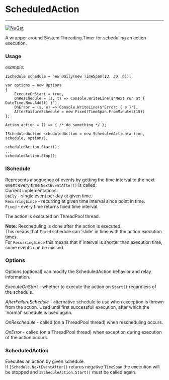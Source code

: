 # ScheduledAction  
---
[![NuGet](https://img.shields.io/nuget/v/M.ScheduledAction.svg)](https://www.nuget.org/packages/M.ScheduledAction)  

A wrapper around System.Threading.Timer for scheduling an action execution.  

### Usage  

*example:*  

    ISchedule schedule = new Daily(new TimeSpan(13, 30, 0));

    var options = new Options
    {
        ExecuteOnStart = true,
        OnReschedule = (s, t) => Console.WriteLine($"Next run at { DateTime.Now.Add(t) }"),
        OnError = (s, e) => Console.WriteLine($"Error: { e }"),
        AfterFailureSchedule = new Fixed(TimeSpan.FromMinutes(15))
    };

    Action action = () => { /* do something */ };

    IScheduledAction scheduledAction = new ScheduledAction(action, schedule, options);

    scheduledAction.Start();
    ...  
    scheduledAction.Stop();	 
  
### ISchedule  

Represents a sequence of events by getting the time interval to the next event every time `NextEventAfter()` is called.  
Current implementations:  
`Daily` - single event per day at given time.  
`RecurringSince` - recurring at given time interval since point in time.  
`Fixed` - every time returns fixed time interval.  

The action is executed on ThreadPool thread.  
  
**Note:** Rescheduling is done after the action is executed.  
This means that `Fixed` schedule can 'slide' in time with the action execution times.  
For `RecurringSince` this means that if interval is shorter than execution time, some events can be missed.  
  
### Options  

Options (optional) can modify the ScheduledAction behavior and relay information.  

*ExecuteOnStart* - whether to execute the action on `Start()` regardless of the schedule.  
  
*AfterFailureSchedule* - alternative schedule to use when exception is thrown from the action. Used until first successfull execution, after which the 'normal' schedule is used again.  
  
*OnReschedule* - called (on a ThreadPool thread) when rescheduling occurs.  
  
*OnError* - called (on a ThreadPool thread) when exception during execution of the action occurs.  
  
### ScheduledAction  

Executes an action by given schedule.  
If `ISchedule.NextEventAfter()` returns negative `TimeSpan` the execution will be stopped and `IScheduleAction.Start()` must be called again.
 
